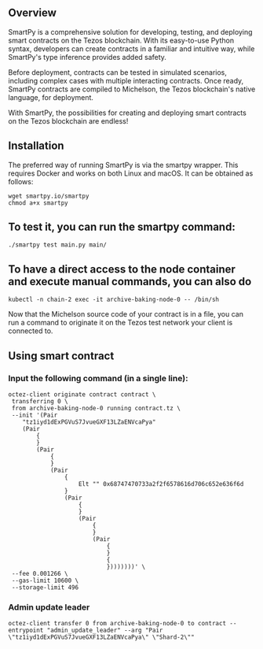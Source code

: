 ## Overview
SmartPy is a comprehensive solution for developing, testing, and deploying smart contracts on the Tezos blockchain. With its easy-to-use Python syntax, developers can create contracts in a familiar and intuitive way, while SmartPy's type inference provides added safety.

Before deployment, contracts can be tested in simulated scenarios, including complex cases with multiple interacting contracts. Once ready, SmartPy contracts are compiled to Michelson, the Tezos blockchain's native language, for deployment.

With SmartPy, the possibilities for creating and deploying smart contracts on the Tezos blockchain are endless!

## Installation
The preferred way of running SmartPy is via the smartpy wrapper. This requires Docker and works on both Linux and macOS. It can be obtained as follows:

```
wget smartpy.io/smartpy
chmod a+x smartpy
```


## To test it, you can run the smartpy command:

```
./smartpy test main.py main/
```

## To have a direct access to the node container and execute manual commands, you can also do 

```
kubectl -n chain-2 exec -it archive-baking-node-0 -- /bin/sh
```

Now that the Michelson source code of your contract is in a file, you can run a command to originate it on the Tezos test network your client is connected to.

## Using smart contract
### Input the following command (in a single line):
```
octez-client originate contract contract \
 transferring 0 \
 from archive-baking-node-0 running contract.tz \
 --init '(Pair
    "tz1iyd1dExPGVuS7JvueGXF13LZaENVcaPya"
    (Pair
        {
        }
        (Pair
            {
            }
            (Pair
                {
                    Elt "" 0x68747470733a2f2f6578616d706c652e636f6d
                }
                (Pair
                    {
                    }
                    (Pair
                        {
                        }
                        (Pair
                            {
                            }
                            {
                            })))))))' \
 --fee 0.001266 \
 --gas-limit 10600 \
 --storage-limit 496
```

### Admin update leader

```
octez-client transfer 0 from archive-baking-node-0 to contract --entrypoint "admin_update_leader" --arg "Pair \"tz1iyd1dExPGVuS7JvueGXF13LZaENVcaPya\" \"Shard-2\""
```